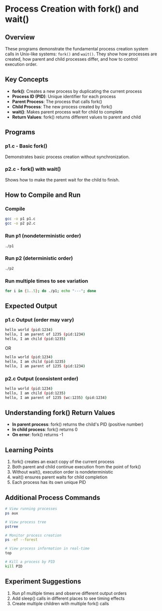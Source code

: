 # Process Creation with fork() and wait()

## Overview

These programs demonstrate the fundamental process creation system calls in Unix-like systems: `fork()` and `wait()`. They show how processes are created, how parent and child processes differ, and how to control execution order.

## Key Concepts

- **fork()**: Creates a new process by duplicating the current process
- **Process ID (PID)**: Unique identifier for each process
- **Parent Process**: The process that calls fork()
- **Child Process**: The new process created by fork()
- **wait()**: Makes parent process wait for child to complete
- **Return Values**: fork() returns different values to parent and child

## Programs

### p1.c - Basic fork()

Demonstrates basic process creation without synchronization.

### p2.c - fork() with wait()

Shows how to make the parent wait for the child to finish.

## How to Compile and Run

### Compile

```bash
gcc -o p1 p1.c
gcc -o p2 p2.c
```

### Run p1 (nondeterministic order)

```bash
./p1
```

### Run p2 (deterministic order)

```bash
./p2
```

### Run multiple times to see variation

```bash
for i in {1..5}; do ./p1; echo "---"; done
```

## Expected Output

### p1.c Output (order may vary)

```bash
hello world (pid:1234)
hello, I am parent of 1235 (pid:1234)
hello, I am child (pid:1235)
```

OR

```bash
hello world (pid:1234)
hello, I am child (pid:1235)
hello, I am parent of 1235 (pid:1234)
```

### p2.c Output (consistent order)

```bash
hello world (pid:1234)
hello, I am child (pid:1235)
hello, I am parent of 1235 (wc:1235) (pid:1234)
```

## Understanding fork() Return Values

- **In parent process**: fork() returns the child's PID (positive number)
- **In child process**: fork() returns 0
- **On error**: fork() returns -1

## Learning Points

1. fork() creates an exact copy of the current process
2. Both parent and child continue execution from the point of fork()
3. Without wait(), execution order is nondeterministic
4. wait() ensures parent waits for child completion
5. Each process has its own unique PID

## Additional Process Commands

```bash
# View running processes
ps aux

# View process tree
pstree

# Monitor process creation
ps -ef --forest

# View process information in real-time
top

# Kill a process by PID
kill PID
```

## Experiment Suggestions

1. Run p1 multiple times and observe different output orders
2. Add sleep() calls in different places to see timing effects
3. Create multiple children with multiple fork() calls
